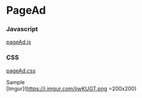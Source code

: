 # PageAd  
  
### Javascript  
[pageAd.js](https://raw.githubusercontent.com/indianstau/Brightcove/master/Plugin/PageAd/pageAd.js)  
### CSS  
[pageAd.css](https://raw.githubusercontent.com/indianstau/Brightcove/master/Plugin/PageAd/pageAd.js)  
  
Sample  
[Imgur](https://i.imgur.com/jiwKUGT.png =200x200)
